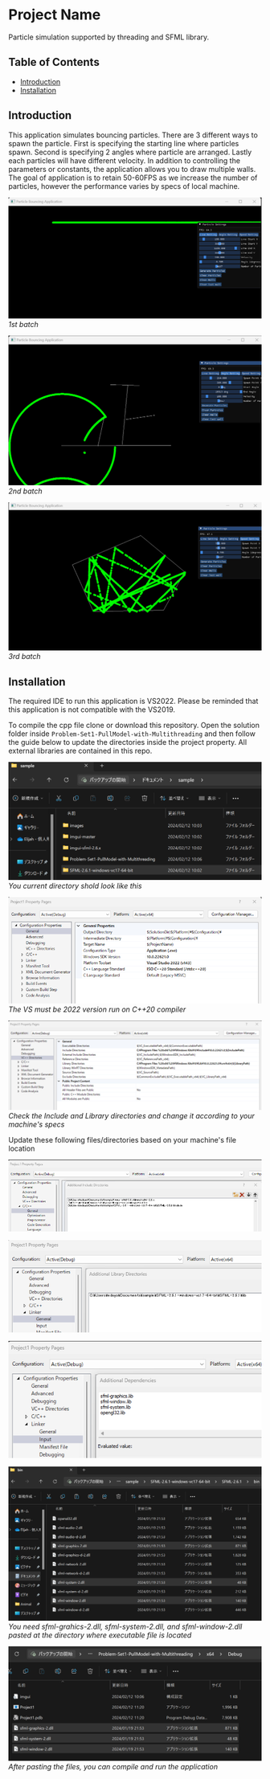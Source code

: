 # Project Name

Particle simulation supported by threading and SFML library.

## Table of Contents

- [Introduction](#introduction)
- [Installation](#installation)

## Introduction

This application simulates bouncing particles. There are 3 different ways to spawn the particle. First is specifying the starting line where particles spawn. Second is specifying 2 angles where particle are arranged. Lastly each particles will have different velocity. In addition to controlling the parameters or constants, the application allows you to draw multiple walls. The goal of application is to retain 50-60FPS as we increase the number of particles, however the performance varies by specs of local machine.

![Feature 1](images/demo1.png)
_1st batch_

![Feature 2](images/demo2.png)
_2nd batch_

![Feature 3](images/demo3.png)
_3rd batch_

## Installation

The required IDE to run this application is VS2022. Please be reminded that this application is not compatible with the VS2019.

To compile the cpp file clone or download this repository. Open the solution folder inside `Problem-Set1-PullModel-with-Multithreading` and then follow the guide below to update the directories inside the project property. All external libraries are contained in this repo.

![Project directory](images/2.png)
_You current directory shold look like this_

![1. General Configuration](images/3.png)
_The VS must be 2022 version run on C++20 compiler_

![2. VC++ Directories](images/4.png)
_Check the Include and Library directories and change it according to your machine's specs_



Update these following files/directories based on your machine's file location

![3. Configure C++](images/5.png)

![4. Configure Linker/General](images/6.png)

![5. Configure Linker/Input](images/7.png)

![6. Copy the required dll files](images/8.png)
_You need sfml-grahics-2.dll, sfml-system-2.dll, and sfml-window-2.dll pasted at the directory where executable file is located_

![7. Paste the files to the application folder](images/9.png)
_After pasting the files, you can compile and run the application_
